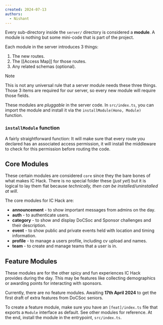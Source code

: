 ```yaml
---
created: 2024-07-13
authors:
  - Nishant
---
```

Every sub-directory inside the `server/` directory is considered a **module**. A module is nothing but some mini-code that is part of the project. 

Each module in the server introduces 3 things:
1. The new routes.
2. The [[Access Map]] for those routes.
3. Any related schemas (optional).

> [!note]
> This is not any universal rule that a server module needs these three things. Those 3 items are required for our server, so every new module will require those fields.

These modules are *pluggable* in the server code. In `src/index.ts`, you can import the module and install it via the `installModule(Hono, Module)` function. 

### `installModule` function

A fairly straightforward function: It will make sure that every route you declared has an associated access permission, it will install the middleware to check for this permission before routing the code. 

## Core Modules

These certain modules are considered `core` since they the bare bones of what makes IC Hack. There is no special folder these (*just yet*) but it is logical to lay them flat because *technically, then can be installed/uninstalled at will*.

The core modules for IC Hack are:
- **announcement** - to show important messages from admins on the day.
- **auth** - to authenticate users.
- **category** - to show and display DoCSoc and Sponsor challenges and their description.
- **event** - to show public and private events held with location and timing information.
- **profile** - to manage a users profile, including cv upload and names.
- **team** - to create and manage teams that a user is in.

## Feature Modules

These modules are for the other spicy and fun experiences IC Hack provides during the day. This may be features like collecting demographics or awarding points for interacting with sponsors.

Currently, there are no feature modules. Awaiting **17th April 2024** to get the first draft of extra features from DoCSoc seniors.

To create a feature module, make sure you have an `[feat]/index.ts` file that exports a `Module` interface as default. See other modules for reference. At the end, install the module in the entrypoint, `src/index.ts`.